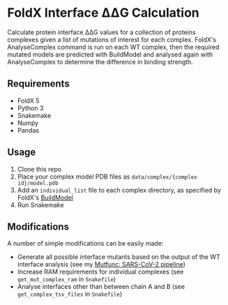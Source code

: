 # FoldX Interface &Delta;&Delta;G Calculation

Calculate protein interface &Delta;&Delta;G values for a collection of proteins complexes given a list of mutations of interest for each complex.
FoldX's AnalyseComplex command is run on each WT complex, then the required mutated models are predicted with BuildModel and analysed again with AnalyseComplex to determine the difference in binding strength.

## Requirements

* FoldX 5
* Python 3
* Snakemake
* Numpy
* Pandas

## Usage

1. Clone this repo
2. Place your complex model PDB files as `data/complex/{complex id}/model.pdb`
3. Add an `individual_list` file to each complex directory, as specified by FoldX's [BuildModel](http://foldxsuite.crg.eu/command/BuildModel)
4. Run Snakemake

## Modifications

A number of simple modifications can be easily made:

* Generate all possible interface mutants based on the output of the WT interface analysis (see my [Mutfunc: SARS-CoV-2 pipeline](https://github.com/allydunham/mutfunc_sars_cov_2))
* Increase RAM requirements for individual complexes (see `get_mut_complex_ram` in `Snakefile`)
* Analyse interfaces other than between chain A and B (see `get_complex_tsv_files` in `Snakefile`)
